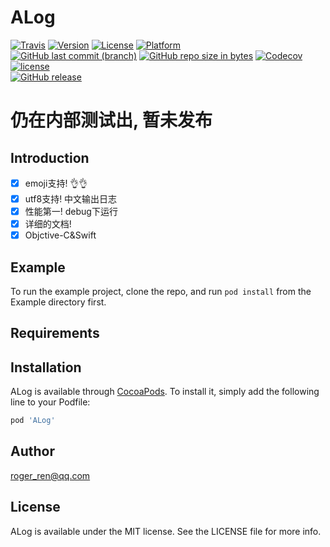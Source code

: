 # ALog

[![Travis](https://img.shields.io/travis/RogerAbyss/ALog.svg)](https://travis-ci.org/RogerAbyss/ALog)
[![Version](https://img.shields.io/cocoapods/v/ALog.svg?style=flat)](http://cocoapods.org/pods/ALog)
[![License](https://img.shields.io/cocoapods/l/ALog.svg?style=flat)](http://cocoapods.org/pods/ALog)
[![Platform](https://img.shields.io/cocoapods/p/ALog.svg?style=flat)](http://cocoapods.org/pods/ALog)
<br>
[![GitHub last commit (branch)](https://img.shields.io/github/last-commit/RogerAbyss/ALog.svg)](https://github.com/RogerAbyss/ALog)
[![GitHub repo size in bytes](https://img.shields.io/github/repo-size/RogerAbyss/ALog.svg)](https://github.com/RogerAbyss/ALog)
[![Codecov](https://img.shields.io/codecov/c/github/RogerAbyss/ALog.svg)](https://codecov.io/gh/RogerAbyss/ALog)
[![license](https://img.shields.io/github/license/RogerAbyss/ALog.svg)](https://github.com/RogerAbyss/ALog/blob/master/LICENSE)
<br>
[![GitHub release](https://img.shields.io/github/release/RogerAbyss/ALog.svg)](https://github.com/RogerAbyss/ALog)

# 仍在内部测试出, 暂未发布

## Introduction

 - [x] emoji支持! 👌👌
 - [x] utf8支持! 中文输出日志
 - [x] 性能第一! debug下运行
 - [x] 详细的文档!
 - [x] Objctive-C&Swift

## Example

To run the example project, clone the repo, and run `pod install` from the Example directory first.

## Requirements

## Installation

ALog is available through [CocoaPods](http://cocoapods.org). To install
it, simply add the following line to your Podfile:

```ruby
pod 'ALog'
```

## Author

roger_ren@qq.com

## License

ALog is available under the MIT license. See the LICENSE file for more info.
